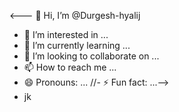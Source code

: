 <--- 👋 Hi, I’m @Durgesh-hyalij
- 👀 I’m interested in ...
- 🌱 I’m currently learning ...
- 💞️ I’m looking to collaborate on ...
- 📫 How to reach me ...
- 😄 Pronouns: ...
//- ⚡ Fun fact: ...-->
- jk

<!---
Durgesh-hyalij/Durgesh-hyalij is a ✨ special ✨ repository because its `README.md` (this file) appears on your GitHub profile.
You can click the Preview link to take a look at your changes.
--->
